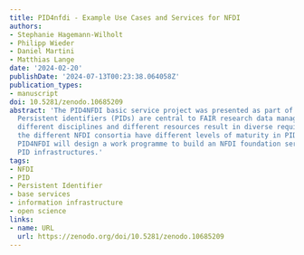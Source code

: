 ```yaml
---
title: PID4nfdi - Example Use Cases and Services for NFDI
authors:
- Stephanie Hagemann-Wilholt
- Philipp Wieder
- Daniel Martini
- Matthias Lange
date: '2024-02-20'
publishDate: '2024-07-13T00:23:38.064058Z'
publication_types:
- manuscript
doi: 10.5281/zenodo.10685209
abstract: 'The PID4NFDI basic service project was presented as part of the NFDITalks:
  Persistent identifiers (PIDs) are central to FAIR research data management. However,
  different disciplines and different resources result in diverse requirements and
  the different NFDI consortia have different levels of maturity in PID implementation.
  PID4NFDI will design a work programme to build an NFDI foundation service on established
  PID infrastructures.'
tags:
- NFDI
- PID
- Persistent Identifier
- base services
- information infrastructure
- open science
links:
- name: URL
  url: https://zenodo.org/doi/10.5281/zenodo.10685209
---
```

